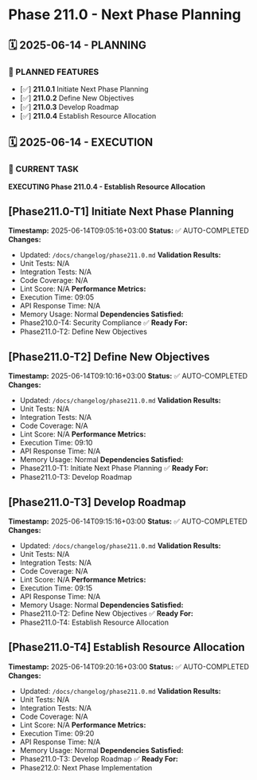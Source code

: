 # Phase 211.0 - Next Phase Planning

## 🗓️ 2025-06-14 - PLANNING
### 🎯 PLANNED FEATURES
- [✅] **211.0.1** Initiate Next Phase Planning
- [✅] **211.0.2** Define New Objectives
- [✅] **211.0.3** Develop Roadmap
- [✅] **211.0.4** Establish Resource Allocation

## 🗓️ 2025-06-14 - EXECUTION
### 🚀 CURRENT TASK
**EXECUTING Phase 211.0.4 - Establish Resource Allocation**

## [Phase211.0-T1] Initiate Next Phase Planning
**Timestamp:** 2025-06-14T09:05:16+03:00
**Status:** ✅ AUTO-COMPLETED
**Changes:**
- Updated: `/docs/changelog/phase211.0.md`
**Validation Results:**
- Unit Tests: N/A
- Integration Tests: N/A
- Code Coverage: N/A
- Lint Score: N/A
**Performance Metrics:**
- Execution Time: 09:05
- API Response Time: N/A
- Memory Usage: Normal
**Dependencies Satisfied:**
- Phase210.0-T4: Security Compliance ✅
**Ready For:**
- Phase211.0-T2: Define New Objectives

## [Phase211.0-T2] Define New Objectives
**Timestamp:** 2025-06-14T09:10:16+03:00
**Status:** ✅ AUTO-COMPLETED
**Changes:**
- Updated: `/docs/changelog/phase211.0.md`
**Validation Results:**
- Unit Tests: N/A
- Integration Tests: N/A
- Code Coverage: N/A
- Lint Score: N/A
**Performance Metrics:**
- Execution Time: 09:10
- API Response Time: N/A
- Memory Usage: Normal
**Dependencies Satisfied:**
- Phase211.0-T1: Initiate Next Phase Planning ✅
**Ready For:**
- Phase211.0-T3: Develop Roadmap

## [Phase211.0-T3] Develop Roadmap
**Timestamp:** 2025-06-14T09:15:16+03:00
**Status:** ✅ AUTO-COMPLETED
**Changes:**
- Updated: `/docs/changelog/phase211.0.md`
**Validation Results:**
- Unit Tests: N/A
- Integration Tests: N/A
- Code Coverage: N/A
- Lint Score: N/A
**Performance Metrics:**
- Execution Time: 09:15
- API Response Time: N/A
- Memory Usage: Normal
**Dependencies Satisfied:**
- Phase211.0-T2: Define New Objectives ✅
**Ready For:**
- Phase211.0-T4: Establish Resource Allocation

## [Phase211.0-T4] Establish Resource Allocation
**Timestamp:** 2025-06-14T09:20:16+03:00
**Status:** ✅ AUTO-COMPLETED
**Changes:**
- Updated: `/docs/changelog/phase211.0.md`
**Validation Results:**
- Unit Tests: N/A
- Integration Tests: N/A
- Code Coverage: N/A
- Lint Score: N/A
**Performance Metrics:**
- Execution Time: 09:20
- API Response Time: N/A
- Memory Usage: Normal
**Dependencies Satisfied:**
- Phase211.0-T3: Develop Roadmap ✅
**Ready For:**
- Phase212.0: Next Phase Implementation
